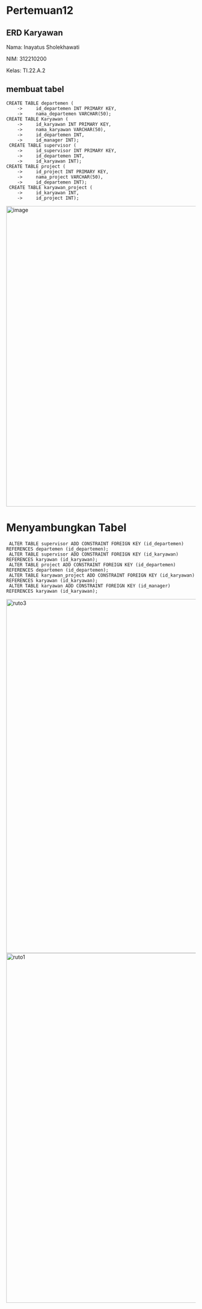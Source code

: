 # Pertemuan12
## ERD Karyawan

 Nama: Inayatus Sholekhawati
 
 NIM: 312210200
 
 Kelas: TI.22.A.2

## membuat tabel

```
CREATE TABLE departemen (
    ->     id_departemen INT PRIMARY KEY,
    ->     nama_departemen VARCHAR(50);
CREATE TABLE Karyawan (
    ->     id_karyawan INT PRIMARY KEY,
    ->     nama_karyawan VARCHAR(50),
    ->     id_departemen INT,
    ->     id_manager INT);
 CREATE TABLE supervisor (
    ->     id_supervisor INT PRIMARY KEY,
    ->     id_departemen INT,
    ->     id_karyawan INT);
CREATE TABLE project (
    ->     id_project INT PRIMARY KEY,
    ->     nama_project VARCHAR(50),
    ->     id_departemen INT);
 CREATE TABLE karyawan_project (
    ->     id_karyawan INT,
    ->     id_project INT); 
```

<img width="799" alt="image" src="https://github.com/inayy12/Pertemuan12/assets/115867315/4dcaa3a7-a24d-4247-ab60-b5cff8172338">

# Menyambungkan Tabel

```
 ALTER TABLE supervisor ADD CONSTRAINT FOREIGN KEY (id_departemen) REFERENCES departemen (id_departemen);
 ALTER TABLE supervisor ADD CONSTRAINT FOREIGN KEY (id_karyawan) REFERENCES karyawan (id_karyawan);
 ALTER TABLE project ADD CONSTRAINT FOREIGN KEY (id_departemen) REFERENCES departemen (id_departemen);
 ALTER TABLE karyawan_project ADD CONSTRAINT FOREIGN KEY (id_karyawan) REFERENCES karyawan (id_karyawan);
 ALTER TABLE karyawan ADD CONSTRAINT FOREIGN KEY (id_manager) REFERENCES karyawan (id_karyawan);
```
<img width="941" alt="ruto3" src="https://github.com/inayy12/Pertemuan12/assets/115867315/006b6d47-b2c5-4123-bdea-49c5f70de1de">

<img width="930" alt="ruto1" src="https://github.com/inayy12/Pertemuan12/assets/115867315/376ff669-63e7-48c0-a0aa-4fda9cf45dce">
